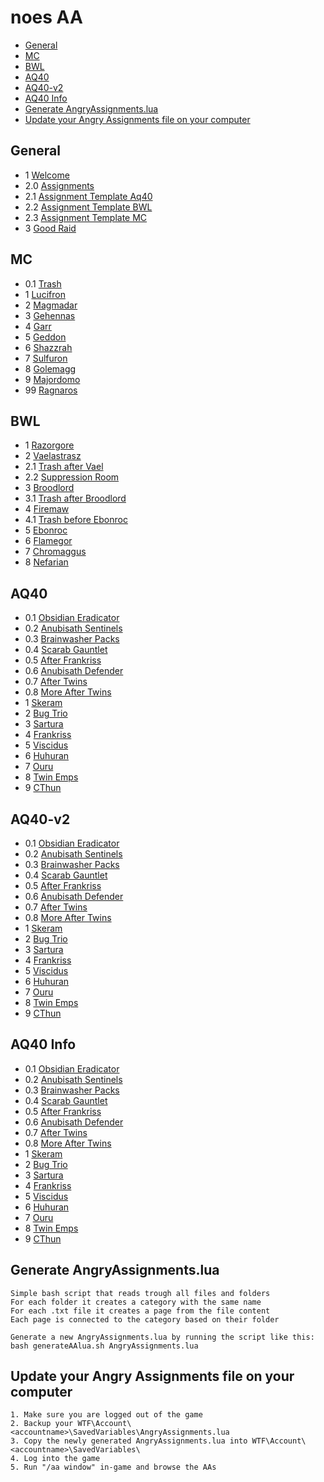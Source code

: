 # noes AA

* [General](#General)
* [MC](#MC)
* [BWL](#BWL)
* [AQ40](#AQ40)
* [AQ40-v2](#AQ40-v2)
* [AQ40 Info](#AQ40-Info)
* [Generate AngryAssignments.lua](#Generate-AngryAssignments.lua)
* [Update your Angry Assignments file on your computer](#Update-your-Angry-Assignments-file-on-your-computer)

## General

* 1 [Welcome](1_general/1_Welcome.txt)
* 2.0 [Assignments](1_general/2.0_Assignments.txt)
* 2.1 [Assignment Template Aq40](1_general/2.1_Aq40Template.txt)
* 2.2 [Assignment Template BWL](1_general/2.2_BwlTemplate.txt)
* 2.3 [Assignment Template MC](1_general/2.3_McTemplate.txt)
* 3 [Good Raid](1_general/3_GoodRaid.txt)

## MC

* 0.1 [Trash](2_mc/0.1_Trash.txt)
* 1 [Lucifron](2_mc/1._Lucifron.txt)
* 2 [Magmadar](2_mc/2._Magmadar.txt)
* 3 [Gehennas](2_mc/3._Gehennas.txt)
* 4 [Garr](2_mc/4._Garr.txt)
* 5 [Geddon](2_mc/5._Geddon.txt)
* 6 [Shazzrah](2_mc/6._Shazzrah.txt)
* 7 [Sulfuron](2_mc/7._Sulfuron.txt)
* 8 [Golemagg](2_mc/8._Golemagg.txt)
* 9 [Majordomo](2_mc/9._Majordomo.txt)
* 99 [Ragnaros](2_mc/99_Ragnaros.txt)

## BWL

* 1 [Razorgore](2_bwl/1._Razorgore.txt)
* 2 [Vaelastrasz](2_bwl/2._Vaelastrasz.txt)
* 2.1 [Trash after Vael](2_bwl/2.1_AfterVael.txt)
* 2.2 [Suppression Room](2_bwl/2.2_Suppression.txt)
* 3 [Broodlord](2_bwl/3._Broodlord.txt)
* 3.1 [Trash after Broodlord](2_bwl/3.1_AfterBrood.txt)
* 4 [Firemaw](2_bwl/4._Firemaw.txt)
* 4.1 [Trash before Ebonroc](2_bwl/4.1_BeforeEbonroc.txt)
* 5 [Ebonroc](2_bwl/5._Ebonroc.txt)
* 6 [Flamegor](2_bwl/6._Flamegor.txt)
* 7 [Chromaggus](2_bwl/7._Chromaggus.txt)
* 8 [Nefarian](2_bwl/8._Nefarian.txt)

## AQ40

* 0.1 [Obsidian Eradicator](4_2_aq40-v2/0.1_Eradicator.txt)
* 0.2 [Anubisath Sentinels](4_2_aq40-v2/0.2_Sentinels.txt)
* 0.3 [Brainwasher Packs](4_2_aq40-v2/0.3_Brainwashers.txt)
* 0.4 [Scarab Gauntlet](4_2_aq40-v2/0.4_Gauntlet.txt)
* 0.5 [After Frankriss](4_2_aq40-v2/0.5_AfterFrankriss.txt)
* 0.6 [Anubisath Defender](4_2_aq40-v2/0.6_Defender.txt)
* 0.7 [After Twins](4_2_aq40-v2/0.7_AfterTwins.txt)
* 0.8 [More After Twins](4_2_aq40-v2/0.8_AfterTwins2.txt)
* 1 [Skeram](4_2_aq40-v2/1._Skeram.txt)
* 2 [Bug Trio](4_2_aq40-v2/2._Bug_Trio.txt)
* 3 [Sartura](4_2_aq40-v2/3._Sartura.txt)
* 4 [Frankriss](4_2_aq40-v2/4._Fankriss.txt)
* 5 [Viscidus](4_2_aq40-v2/5._Viscidus.txt)
* 6 [Huhuran](4_2_aq40-v2/6._Huhuran.txt)
* 7 [Ouru](4_2_aq40-v2/7._Ouro.txt)
* 8 [Twin Emps](4_2_aq40-v2/8._TwinEmps.txt)
* 9 [CThun](4_2_aq40-v2/9._CThun.txt)

## AQ40-v2

* 0.1 [Obsidian Eradicator](4_2_aq40-v2/0.1_Eradicator.txt)
* 0.2 [Anubisath Sentinels](4_2_aq40-v2/0.2_Sentinels.txt)
* 0.3 [Brainwasher Packs](4_2_aq40-v2/0.3_Brainwashers.txt)
* 0.4 [Scarab Gauntlet](4_2_aq40-v2/0.4_Gauntlet.txt)
* 0.5 [After Frankriss](4_2_aq40-v2/0.5_AfterFrankriss.txt)
* 0.6 [Anubisath Defender](4_2_aq40-v2/0.6_Defender.txt)
* 0.7 [After Twins](4_2_aq40-v2/0.7_AfterTwins.txt)
* 0.8 [More After Twins](4_2_aq40-v2/0.8_AfterTwins2.txt)
* 1 [Skeram](4_2_aq40-v2/1._Skeram.txt)
* 2 [Bug Trio](4_2_aq40-v2/2._Bug_Trio.txt)
* 3 [Sartura](4_2_aq40-v2/3._Sartura.txt)
* 4 [Frankriss](4_2_aq40-v2/4._Fankriss.txt)
* 5 [Viscidus](4_2_aq40-v2/5._Viscidus.txt)
* 6 [Huhuran](4_2_aq40-v2/6._Huhuran.txt)
* 7 [Ouru](4_2_aq40-v2/7._Ouro.txt)
* 8 [Twin Emps](4_2_aq40-v2/8._TwinEmps.txt)
* 9 [CThun](4_2_aq40-v2/9._CThun.txt)

## AQ40 Info

* 0.1 [Obsidian Eradicator](4_3_aq40-info/0.1_Eradicator.txt)
* 0.2 [Anubisath Sentinels](4_3_aq40-info/0.2_Sentinels.txt)
* 0.3 [Brainwasher Packs](4_3_aq40-info/0.3_Brainwashers.txt)
* 0.4 [Scarab Gauntlet](4_3_aq40-info/0.4_Gauntlet.txt)
* 0.5 [After Frankriss](4_3_aq40-info/0.5_AfterFrankriss.txt)
* 0.6 [Anubisath Defender](4_3_aq40-info/0.6_Defender.txt)
* 0.7 [After Twins](4_3_aq40-info/0.7_AfterTwins.txt)
* 0.8 [More After Twins](4_3_aq40-info/0.8_AfterTwins2.txt)
* 1 [Skeram](4_3_aq40-info/1._Skeram.txt)
* 2 [Bug Trio](4_3_aq40-info/2._Bug_Trio.txt)
* 3 [Sartura](4_3_aq40-info/3._Sartura.txt)
* 4 [Frankriss](4_3_aq40-info/4._Fankriss.txt)
* 5 [Viscidus](4_3_aq40-info/5._Viscidus.txt)
* 6 [Huhuran](4_3_aq40-info/6._Huhuran.txt)
* 7 [Ouru](4_3_aq40-info/7._Ouro.txt)
* 8 [Twin Emps](4_3_aq40-info/8._TwinEmps.txt)
* 9 [CThun](4_3_aq40-info/9._CThun.txt)

## Generate AngryAssignments.lua

```
Simple bash script that reads trough all files and folders
For each folder it creates a category with the same name
For each .txt file it creates a page from the file content
Each page is connected to the category based on their folder

Generate a new AngryAssignments.lua by running the script like this:
bash generateAAlua.sh AngryAssignments.lua
```

## Update your Angry Assignments file on your computer
```
1. Make sure you are logged out of the game
2. Backup your WTF\Account\<accountname>\SavedVariables\AngryAssignments.lua
3. Copy the newly generated AngryAssignments.lua into WTF\Account\<accountname>\SavedVariables\
4. Log into the game
5. Run "/aa window" in-game and browse the AAs
```
